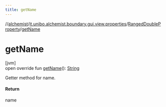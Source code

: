 ```yaml
---
title: getName
---
```

//[alchemist](../../../index.html)/[it.unibo.alchemist.boundary.gui.view.properties](../index.html)/[RangedDoubleProperty](index.html)/[getName](get-name.html)



# getName



[jvm]\
open override fun [getName](get-name.html)(): [String](https://kotlinlang.org/api/latest/jvm/stdlib/kotlin/-string/index.html)



Getter method for name.



#### Return



name




